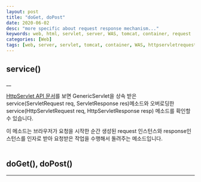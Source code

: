 ```yaml
---
layout: post
title: "doGet, doPost"
date: 2020-06-02
desc: "more specific about request response mechanism..."
keywords: web, html, servlet, server, WAS, tomcat, container, request
categories: [Web]
tags: [web, server, servlet, tomcat, container, WAS, httpservletrequest, httpservletresponse, doget, dopost, service]
---
```


## service()

__

[HttpServlet API 문서](http://tomcat.apache.org/tomcat-8.5-doc/servletapi/index.html)를 보면 GenericServlet을 상속 받은 service(ServletRequest req, ServletResponse res)메소드와 오버로딩한 	service(HttpServletRequest req, HttpServletResponse resp) 메소드를 확인할 수 있습니다. 

이 메소드는 브라우저가 요청을 시작한 순간 생성된 request 인스턴스와 response인스턴스를 인자로 받아 요청받은 작업을 수행해서 돌려주는 메소드입니다. 
<br>
<br>

## doGet(), doPost()

___



